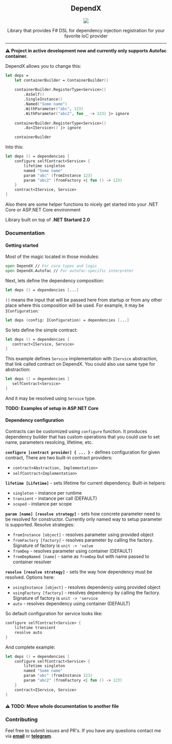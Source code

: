 <h2 align="center">DependX</h2>

<p align="center"> <a href="https://ci.appveyor.com/project/AndrewRublyov/dependx"> <img src="https://ci.appveyor.com/api/projects/status/7ep04nheqfav80on?svg=true"></a></p>

<p align="center">Library that provides F# DSL for dependency injection registration for your favorite IoC provider</p>

---

:warning: **Project in active development now and currently only supports Autofac container.**

DependX allows you to change this:

```fsharp
let deps =
    let containerBuilder = ContainerBuilder()
    
    containerBuilder.RegisterType<Service>()
        .AsSelf()
        .SingleInstance()
        .Named("Some name")
        .WithParameter("abc", 123)
        .WithParameter("abc2", fun _ -> 123) |> ignore
    
    containerBuilder.RegisterType<Service>()
        .As<IService>() |> ignore

    containerBuilder
```

Into this:
```fsharp
let deps () = dependencies [
    configure selfContract<Service> {
        lifetime singleton
        named "Some name"
        param "abc" (fromInstance 123)
        param "abc2" (fromFactory <| fun () -> 123)
    }
    contract<IService, Service>
]
```

Also there are some helper functions to nicely get started into your .NET Core or ASP.NET Core environment

Library built on top of **.NET Startard 2.0**

### Documentation

#### Getting started

Most of the magic located in those modules:
```fsharp
open DependX // For core types and logic
open DependX.Autofac // For autofac-specific interpreter
```
Next, lets define the dependency composition:
```fsharp
let deps () = dependencies [...]
```
`()` means the input that will be passed here from startup or from any other place where this composition will be used. For example, it may be `IConfiguration`:
```fsharp
let deps (config: IConfiguration) = dependencies [...]
```
So lets define the simple contract:

```fsharp
let deps () = dependencies [
   contract<IService, Service>
]
```
This example defines `Service` implementation with `IService` abstraction, that link called contract on DependX.
You could also use same type for abstraction:
```fsharp
let deps () = dependencies [
   selfContract<Service>
]
```
And it may be resolved using `Service` type.

**TODO: Examples of setup in ASP.NET Core**

#### Dependency configuration

Contracts can be customized using `configure` function.
It produces dependency builder that has custom operations that you could use to set name, parameters resolcing, lifetime, etc.

**`configure [contract provider] { ... }`** - defines configuration for given contract, There are two built-in contract providers:

- `contract<Abstraction, Implementation>`
- `selfContract<Implementation>`

**`lifetime [Lifetime]`** - sets lifetime for current dependency. Built-in helpers:

- `singleton` - instance per runtime
- `transient` - instance per call (DEFAULT)
- `scoped` - instance per scope

**`param [name] [resolve strategy]`** - sets how concrete parameter need to be resolved for constructor. Currently only named way to setup parameter is supported. Resolve strategies:

- `fromInstance [object]` - resolves parameter using provided object
- `fromFactory [factory]` - resolves parameter by calling the factory. Signature of factory is `unit -> 'value`
- `fromDep` - resolves parameter using container (DEFAULT)
- `fromDepNamed [name]` - same as `fromDep` but with name passed to container resolver

**`resolve [resolve strategy]`** - sets the way how dependency must be resolved. Options here:

- `usingInstance [object]` - resolves dependency using provided object
- `usingFactory [factory]` - resolves dependency by calling the factory. Signature of factory is `unit -> 'service`
- `auto` - resolves dependency using container (DEFAULT)

So default configuration for service looks like:
```fsharp
configure selfContract<Service> {
    lifetime transient
    resolve auto
}
```
And complete example:
```fsharp
let deps () = dependencies [
    configure selfContract<Service> {
        lifetime singleton
        named "Some name"
        param "abc" (fromInstance 123)
        param "abc2" (fromFactory <| fun () -> 123)
    }
    contract<IService, Service>
]
```

#### :warning: TODO: Move whole documentation to another file

### Contributing

Feel free to submit issues and PR's. If you have any questions contact me via **[email](mailto:andrewrublyov99@gmail.com)** or **[telegram](https://t.me/FreeParticle)**.
